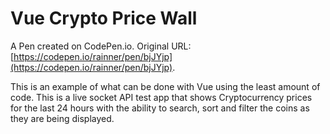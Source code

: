 # Vue Crypto Price Wall

A Pen created on CodePen.io. Original URL: [https://codepen.io/rainner/pen/bjJYjp](https://codepen.io/rainner/pen/bjJYjp).

This is an example of what can be done with Vue using the least amount of code. This is a live socket API test app that shows Cryptocurrency prices for the last 24 hours with the ability to search, sort and filter the coins as they are being displayed. 